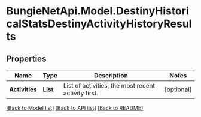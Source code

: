 # BungieNetApi.Model.DestinyHistoricalStatsDestinyActivityHistoryResults
## Properties

Name | Type | Description | Notes
------------ | ------------- | ------------- | -------------
**Activities** | [**List<DestinyHistoricalStatsDestinyHistoricalStatsPeriodGroup>**](DestinyHistoricalStatsDestinyHistoricalStatsPeriodGroup.md) | List of activities, the most recent activity first. | [optional] 

[[Back to Model list]](../README.md#documentation-for-models) [[Back to API list]](../README.md#documentation-for-api-endpoints) [[Back to README]](../README.md)

